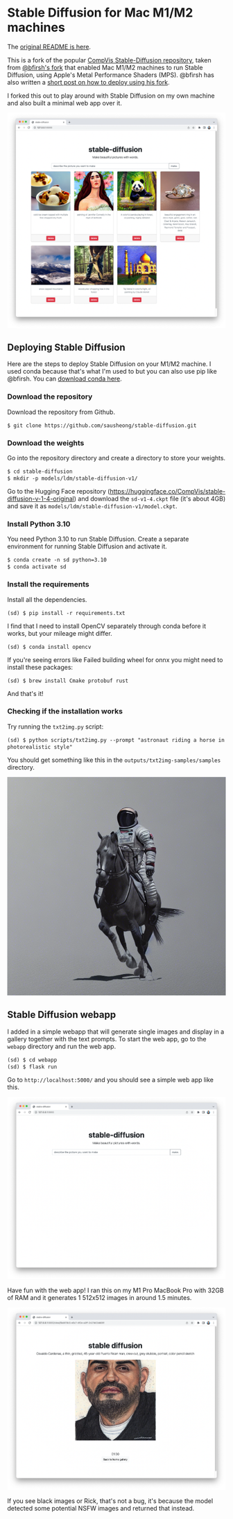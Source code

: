 # Stable Diffusion for Mac M1/M2 machines

The [original README is here](README.orig.md).

This is a fork of the popular [CompVis Stable-Diffusion repository](https://github.com/CompVis/stable-diffusion), taken from [@bfirsh's fork](https://github.com/bfirsh/stable-diffusion) that enabled Mac M1/M2 machines to run Stable Diffusion, using Apple's Metal Performance Shaders (MPS). @bfirsh has also written a [short post on how to deploy using his fork](https://replicate.com/blog/run-stable-diffusion-on-m1-mac). 

I forked this out to play around with Stable Diffusion on my own machine and also built a minimal web app over it.

![Screenshot of Stable Diffusion web app](screenshot.png)


## Deploying Stable Diffusion

Here are the steps to deploy Stable Diffusion on your M1/M2 machine. I used conda because that's what I'm used to but you can also use pip like @bfirsh. You can [download conda here](https://www.anaconda.com/products/distribution).

### Download the repository

Download the repository from Github.

````
$ git clone https://github.com/sausheong/stable-diffusion.git
````

### Download the weights

Go into the repository directory and create a directory to store your weights.

````
$ cd stable-diffusion
$ mkdir -p models/ldm/stable-diffusion-v1/
````

Go to the Hugging Face repository (https://huggingface.co/CompVis/stable-diffusion-v-1-4-original) and download the `sd-v1-4.ckpt` file (it's about 4GB) and save it as `models/ldm/stable-diffusion-v1/model.ckpt`. 


### Install Python 3.10

You need Python 3.10 to run Stable Diffusion. Create a separate environment for running Stable Diffusion and activate it.

````
$ conda create -n sd python=3.10
$ conda activate sd
````


### Install the requirements

Install all the dependencies. 

````
(sd) $ pip install -r requirements.txt
````

I find that I need to install OpenCV separately through conda before it works, but your mileage might differ.

````
(sd) $ conda install opencv
````

If you're seeing errors like Failed building wheel for onnx you might need to install these packages:

````
(sd) $ brew install Cmake protobuf rust
````

And that's it!

### Checking if the installation works

Try running the `txt2img.py` script:

````
(sd) $ python scripts/txt2img.py --prompt "astronaut riding a horse in photorealistic style"
````

You should get something like this in the `outputs/txt2img-samples/samples` directory.

![astronaut riding a horse in photorealistic style](outputs/txt2img-samples/samples/00000.png)

## Stable Diffusion webapp

I added in a simple webapp that will generate single images and display in a gallery together with the text prompts. To start the web app, go to the `webapp` directory and run the web app.

````
(sd) $ cd webapp
(sd) $ flask run
````

Go to `http://localhost:5000/` and you should see a simple web app like this.

![Screenshot of Stable Diffusion web app](screenshot-empty.png)

Have fun with the web app! I ran this on my M1 Pro MacBook Pro with 32GB of RAM and it generates 1 512x512 images in around 1.5 minutes.

![Screenshot of Stable Diffusion web app](screenshot-after-generation.png)

If you see black images or Rick, that's not a bug, it's because the model detected some potential NSFW images and returned that instead.
